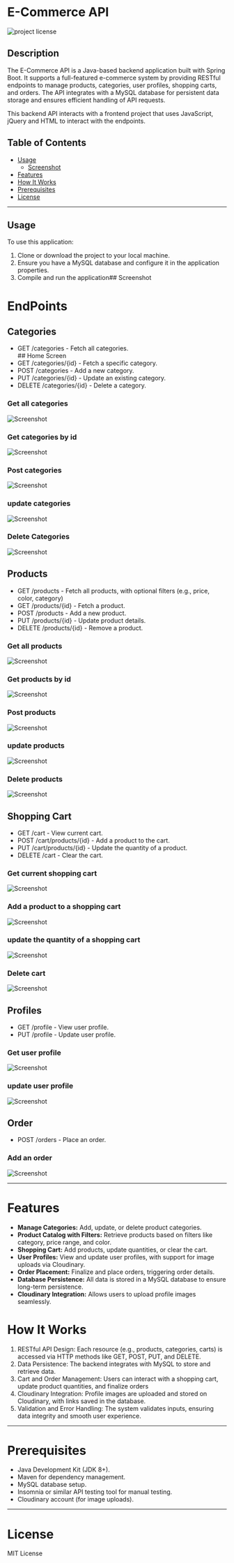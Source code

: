 # E-Commerce API
![project license](https://img.shields.io/badge/license-MIT-blue.svg)

## Description
The E-Commerce API is a Java-based backend application built with Spring Boot. It supports a full-featured e-commerce system by providing RESTful endpoints to manage products, categories, user profiles, shopping carts, and orders. The API integrates with a MySQL database for persistent data storage and ensures efficient handling of API requests.

This backend API interacts with a frontend project that uses JavaScript, jQuery and HTML to interact with the endpoints.
## Table of Contents

- [Usage](#usage)
    - [Screenshot](#Endpoints)
- [Features](#features)
- [How It Works](#How-It-Works)
- [Prerequisites](#prerequisites)
- [License](#license)

------------------

## Usage
To use this application:

1. Clone or download the project to your local machine. 
2. Ensure you have a MySQL database and configure it in the application properties.
3. Compile and run the application## Screenshot

# EndPoints
## Categories
<ul>
<li>GET /categories - Fetch all categories. </li>
## Home Screen
<li>GET /categories/{id} - Fetch a specific category.</li>
<li>POST /categories - Add a new category.</li>
<li>PUT /categories/{id} - Update an existing category.</li>
<li>DELETE /categories/{id} - Delete a category.</li>
</ul>

### Get all categories
![Screenshot ]()
### Get categories by id
![Screenshot ]()
### Post categories
![Screenshot ]()
### update categories
![Screenshot ]()
### Delete Categories
![Screenshot ]()

## Products
<ul>
<li>GET /products - Fetch all products, with optional filters (e.g., price, color, category) </li>

<li>GET /products/{id} - Fetch a product.</li>
<li>POST /products - Add a new product.</li>
<li>PUT /products/{id} - Update product details.</li>
<li>DELETE /products/{id} - Remove a product.</li>
</ul>

### Get all products
![Screenshot ]()
### Get products by id
![Screenshot ]()
### Post products
![Screenshot ]()
### update products
![Screenshot ]()
### Delete products
![Screenshot ]()

## Shopping Cart
<ul>
<li>GET /cart - View current cart.</li>
<li>POST /cart/products/{id} - Add a product to the cart.</li>
<li>PUT /cart/products/{id} - Update the quantity of a product.</li>
<li>DELETE /cart - Clear the cart.</li>
</ul>

### Get current shopping cart
![Screenshot ]()
### Add a product to a shopping cart
![Screenshot ]()
### update the quantity of a shopping cart
![Screenshot ]()
### Delete cart
![Screenshot ]()

## Profiles
<ul>
<li>GET /profile - View user profile.</li>
<li>PUT /profile - Update user profile.</li>
</ul>

### Get user profile
![Screenshot ]()
### update user profile
![Screenshot ]()

## Order
<ul>
<li>POST /orders - Place an order.</li>
</ul>

### Add an order
![Screenshot ]()



------------------

# Features
<ul> <li> <b>Manage Categories:</b> Add, update, or delete product categories.</li> <li> <b>Product Catalog with Filters:</b> Retrieve products based on filters like category, price range, and color.</li> <li> <b>Shopping Cart:</b> Add products, update quantities, or clear the cart.</li> <li> <b>User Profiles:</b> View and update user profiles, with support for image uploads via Cloudinary.</li> <li> <b>Order Placement:</b> Finalize and place orders, triggering order details.</li> <li> <b>Database Persistence:</b> All data is stored in a MySQL database to ensure long-term persistence.</li> <li> <b>Cloudinary Integration:</b> Allows users to upload profile images seamlessly.</li> </ul>

# How It Works
1. RESTful API Design:
   Each resource (e.g., products, categories, carts) is accessed via HTTP methods like GET, POST, PUT, and DELETE.
2. Data Persistence:
   The backend integrates with MySQL to store and retrieve data.
3. Cart and Order Management:
   Users can interact with a shopping cart, update product quantities, and finalize orders
4. Cloudinary Integration:
   Profile images are uploaded and stored on Cloudinary, with links saved in the database.
5. Validation and Error Handling:
   The system validates inputs, ensuring data integrity and smooth user experience.


------------------

# Prerequisites
<ul> <li>Java Development Kit (JDK 8+).</li> <li>Maven for dependency management.</li> <li>MySQL database setup.</li> <li>Insomnia or similar API testing tool for manual testing.</li> <li>Cloudinary account (for image uploads).</li> </ul>


--------------------


# License
MIT License
